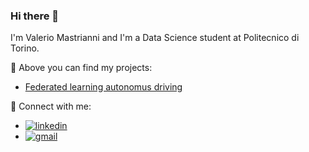 ### Hi there 👋
I'm Valerio Mastrianni and I'm a Data Science student at Politecnico di Torino.

:pushpin: Above you can find my projects:
- [Federated learning autonomus driving](https://github.com/vmstr99/MLDL_Project-FL-SS)

:loudspeaker: Connect with me:
- [![linkedin](https://img.shields.io/badge/LinkedIn-0077B5?style=for-the-badge&logo=linkedin&logoColor=white)](https://www.linkedin.com/in/valerio-mastrianni/)
- [![gmail](https://img.shields.io/badge/Gmail-D14836?style=for-the-badge&logo=gmail&logoColor=white)](vamastrianni@gmail.com)
<!--
**vmstr99/vmstr99** is a ✨ _special_ ✨ repository because its `README.md` (this file) appears on your GitHub profile.

Here are some ideas to get you started:

- I'm Valerio Mastrianni and I'm a Data Science student at Politecnico di Torino.
- 🌱 I’m currently learning ...
- 👯 I’m looking to collaborate on ...
- 🤔 I’m looking for help with ...
- 💬 Ask me about ...
- 📫 How to reach me: ...
- 😄 Pronouns: ...
- ⚡ Fun fact: ...
-->

